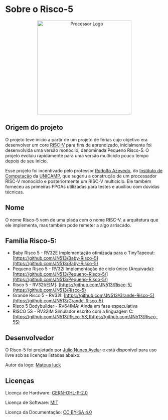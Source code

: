 # Sobre o Risco-5

<p align="center">
<img src="../imgs/risco5.jpeg" alt="Processor Logo" width="300px">
</p>


## Origem do projeto

O projeto teve início a partir de um projeto de férias cujo objetivo era desenvolver um core [RISC-V](https://riscv.org/) para fins de aprendizado, inicialmente foi desenvolvida uma versão monocilo, denominada Pequeno Risco-5. O projeto evoluiu rapidamente para uma versão multiciclo pouco tempo depois de seu início.

Esse projeto foi incentivado pelo professor [Rodolfo Azevedo](https://www.ic.unicamp.br/~rodolfo/), do [Instituto de Computação](https://www.ic.unicamp.br/) da [UNICAMP](http://www.unicamp.br/), que sugeriu a construção de um processador RISC-V monociclo e posteriormente um RISC-V multiciclo. Ele também forneceu as primeiras FPGAs utilizadas para testes e auxiliou com dúvidas técnicas.

## Nome

O nome Risco-5 vem de uma piada com o nome RISC-V, a arquitetura que ele implementa, mas também pode remeter a algo arriscado.

## Família Risco-5:

- Baby Risco 5 - RV32E Implementação otimizada para o TinyTapeout: [https://github.com/JN513/Baby-Risco-5](https://github.com/JN513/Baby-Risco-5)
- Pequeno Risco 5 - RV32I Implementação de ciclo único (Arquivada): [https://github.com/JN513/Pequeno-Risco-5/](https://github.com/JN513/Pequeno-Risco-5/)
- Risco 5 - RV32I/E[M]: [https://github.com/JN513/Risco-5](https://github.com/JN513/Risco-5)
- Grande Risco 5 - RV32I: [https://github.com/JN513/Grande-Risco-5](https://github.com/JN513/Grande-Risco-5)
- Risco 5 Bodybuilder - RV64IMA: Ainda em fase especulativa
- RISCO 5S - RV32IM Simulador escrito com a linguagem C: [https://github.com/JN513/Risco-5S](https://github.com/JN513/Risco-5S)

## Desenvolvedor

O Risco-5 foi projetado por [Julio Nunes Avelar](https://github.com/JN513) e está disponível para uso livre sob as licenças listadas abaixo.

Autor da logo: [Mateus luck](https://www.instagram.com/mateusluck/)

## Licenças

Licença de Hardware: [CERN-OHL-P-2.0](https://github.com/JN513/Risco-5/blob/main/LICENSE)

Licença de Software: [MIT](https://github.com/JN513/Risco-5/blob/main/software/LICENSE-MIT)

Licença da Documentação: [CC BY-SA 4.0](https://github.com/JN513/Risco-5/blob/main/LICENSE-CC)